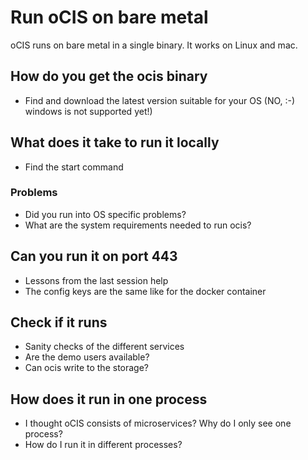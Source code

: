 # Run oCIS on bare metal

oCIS runs on bare metal in a single binary. It works on Linux and mac.

## How do you get the ocis binary

- Find and download the latest version suitable for your OS (NO, :-) windows is not supported yet!)

## What does it take to run it locally

- Find the start command

### Problems

- Did you run into OS specific problems?
- What are the system requirements needed to run ocis?

## Can you run it on port 443

- Lessons from the last session help
- The config keys are the same like for the docker container

## Check if it runs

- Sanity checks of the different services
- Are the demo users available?
- Can ocis write to the storage?

## How does it run in one process

- I thought oCIS consists of microservices? Why do I only see one process?
- How do I run it in different processes?
